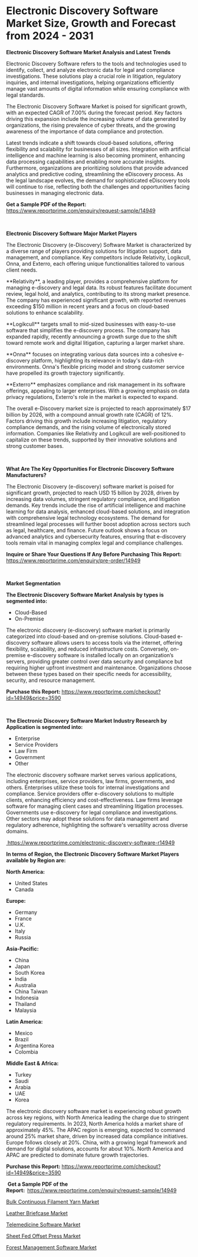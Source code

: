 <p><h1>Electronic Discovery Software Market Size, Growth and Forecast from 2024 - 2031</h1></p><p><strong>Electronic Discovery Software Market Analysis and Latest Trends</strong></p>
<p><p>Electronic Discovery Software refers to the tools and technologies used to identify, collect, and analyze electronic data for legal and compliance investigations. These solutions play a crucial role in litigation, regulatory inquiries, and internal investigations, helping organizations efficiently manage vast amounts of digital information while ensuring compliance with legal standards.</p><p>The Electronic Discovery Software Market is poised for significant growth, with an expected CAGR of 7.00% during the forecast period. Key factors driving this expansion include the increasing volume of data generated by organizations, the rising prevalence of cyber threats, and the growing awareness of the importance of data compliance and protection. </p><p>Latest trends indicate a shift towards cloud-based solutions, offering flexibility and scalability for businesses of all sizes. Integration with artificial intelligence and machine learning is also becoming prominent, enhancing data processing capabilities and enabling more accurate insights. Furthermore, organizations are prioritizing solutions that provide advanced analytics and predictive coding, streamlining the eDiscovery process. As the legal landscape evolves, the demand for sophisticated eDiscovery tools will continue to rise, reflecting both the challenges and opportunities facing businesses in managing electronic data.</p></p>
<p><strong>Get a Sample PDF of the Report:&nbsp;</strong> <a href="https://www.reportprime.com/enquiry/request-sample/14949?utm_campaign=33&utm_medium=2&utm_source=Github&utm_content=ia&utm_term=29112024&utm_id=electronic-discovery-software">https://www.reportprime.com/enquiry/request-sample/14949</a></p>
<p>&nbsp;</p>
<p><strong>Electronic Discovery Software Major Market Players</strong></p>
<p><p>The Electronic Discovery (e-Discovery) Software Market is characterized by a diverse range of players providing solutions for litigation support, data management, and compliance. Key competitors include Relativity, Logikcull, Onna, and Exterro, each offering unique functionalities tailored to various client needs.</p><p>**Relativity**, a leading player, provides a comprehensive platform for managing e-discovery and legal data. Its robust features facilitate document review, legal hold, and analytics, contributing to its strong market presence. The company has experienced significant growth, with reported revenues exceeding $150 million in recent years and a focus on cloud-based solutions to enhance scalability.</p><p>**Logikcull** targets small to mid-sized businesses with easy-to-use software that simplifies the e-discovery process. The company has expanded rapidly, recently announcing a growth surge due to the shift toward remote work and digital litigation, capturing a larger market share. </p><p>**Onna** focuses on integrating various data sources into a cohesive e-discovery platform, highlighting its relevance in today's data-rich environments. Onna's flexible pricing model and strong customer service have propelled its growth trajectory significantly.</p><p>**Exterro** emphasizes compliance and risk management in its software offerings, appealing to larger enterprises. With a growing emphasis on data privacy regulations, Exterro's role in the market is expected to expand.</p><p>The overall e-Discovery market size is projected to reach approximately $17 billion by 2026, with a compound annual growth rate (CAGR) of 12%. Factors driving this growth include increasing litigation, regulatory compliance demands, and the rising volume of electronically stored information. Companies like Relativity and Logikcull are well-positioned to capitalize on these trends, supported by their innovative solutions and strong customer bases.</p></p>
<p>&nbsp;</p>
<p><strong>What Are The Key Opportunities For Electronic Discovery Software Manufacturers?</strong></p>
<p><p>The Electronic Discovery (e-discovery) software market is poised for significant growth, projected to reach USD 15 billion by 2028, driven by increasing data volumes, stringent regulatory compliance, and litigation demands. Key trends include the rise of artificial intelligence and machine learning for data analysis, enhanced cloud-based solutions, and integration with comprehensive legal technology ecosystems. The demand for streamlined legal processes will further boost adoption across sectors such as legal, healthcare, and finance. Future outlook shows a focus on advanced analytics and cybersecurity features, ensuring that e-discovery tools remain vital in managing complex legal and compliance challenges.</p></p>
<p><strong>Inquire or Share Your Questions If Any Before Purchasing This Report:</strong> <a href="https://www.reportprime.com/enquiry/pre-order/14949?utm_campaign=33&utm_medium=2&utm_source=Github&utm_content=ia&utm_term=29112024&utm_id=electronic-discovery-software">https://www.reportprime.com/enquiry/pre-order/14949</a></p>
<p>&nbsp;</p>
<p><strong>Market Segmentation</strong></p>
<p><strong>The Electronic Discovery Software Market Analysis by types is segmented into:</strong></p>
<p><ul><li>Cloud-Based</li><li>On-Premise</li></ul></p>
<p><p>The electronic discovery (e-discovery) software market is primarily categorized into cloud-based and on-premise solutions. Cloud-based e-discovery software allows users to access tools via the internet, offering flexibility, scalability, and reduced infrastructure costs. Conversely, on-premise e-discovery software is installed locally on an organization’s servers, providing greater control over data security and compliance but requiring higher upfront investment and maintenance. Organizations choose between these types based on their specific needs for accessibility, security, and resource management.</p></p>
<p><strong>Purchase this Report:&nbsp;</strong><a href="https://www.reportprime.com/checkout?id=14949&price=3590&utm_campaign=33&utm_medium=2&utm_source=Github&utm_content=ia&utm_term=29112024&utm_id=electronic-discovery-software">https://www.reportprime.com/checkout?id=14949&price=3590</a></p>
<p>&nbsp;</p>
<p><strong>The Electronic Discovery Software Market Industry Research by Application is segmented into:</strong></p>
<p><ul><li>Enterprise</li><li>Service Providers</li><li>Law Firm</li><li>Government</li><li>Other</li></ul></p>
<p><p>The electronic discovery software market serves various applications, including enterprises, service providers, law firms, governments, and others. Enterprises utilize these tools for internal investigations and compliance. Service providers offer e-discovery solutions to multiple clients, enhancing efficiency and cost-effectiveness. Law firms leverage software for managing client cases and streamlining litigation processes. Governments use e-discovery for legal compliance and investigations. Other sectors may adopt these solutions for data management and regulatory adherence, highlighting the software's versatility across diverse domains.</p></p>
<p><a href="https://www.reportprime.com/electronic-discovery-software-r14949?utm_campaign=33&utm_medium=2&utm_source=Github&utm_content=ia&utm_term=29112024&utm_id=electronic-discovery-software">&nbsp;https://www.reportprime.com/electronic-discovery-software-r14949</a></p>
<p><strong>In terms of Region, the Electronic Discovery Software Market Players available by Region are:</strong></p>
<p>
    <p> <strong> North America: </strong>
        <ul>
            <li>United States</li>
            <li>Canada</li>
        </ul>
        </p> 
    <p> <strong> Europe: </strong>
        <ul>
            <li>Germany</li>
            <li>France</li>
            <li>U.K.</li>
            <li>Italy</li>
            <li>Russia</li>
        </ul>
        </p> 
    <p> <strong> Asia-Pacific: </strong>
        <ul>
            <li>China</li>
            <li>Japan</li>
            <li>South Korea</li>
            <li>India</li>
            <li>Australia</li>
            <li>China Taiwan</li>
            <li>Indonesia</li>
            <li>Thailand</li>
            <li>Malaysia</li>
        </ul>
        </p> 
    <p> <strong> Latin America: </strong>
        <ul>
            <li>Mexico</li>
            <li>Brazil</li>
            <li>Argentina Korea</li>
            <li>Colombia</li>
        </ul>
        </p> 
    <p> <strong> Middle East & Africa: </strong>
        <ul>
            <li>Turkey</li>
            <li>Saudi</li>
            <li>Arabia</li>
            <li>UAE</li>
            <li>Korea</li>
        </ul>
    </p>
    </p>
<p><p>The electronic discovery software market is experiencing robust growth across key regions, with North America leading the charge due to stringent regulatory requirements. In 2023, North America holds a market share of approximately 45%. The APAC region is emerging, expected to command around 25% market share, driven by increased data compliance initiatives. Europe follows closely at 20%. China, with a growing legal framework and demand for digital solutions, accounts for about 10%. North America and APAC are predicted to dominate future growth trajectories.</p></p>
<p><strong>Purchase this Report: </strong><a href="https://www.reportprime.com/checkout?id=14949&price=3590&utm_campaign=33&utm_medium=2&utm_source=Github&utm_content=ia&utm_term=29112024&utm_id=electronic-discovery-software">https://www.reportprime.com/checkout?id=14949&price=3590</a></p>
<p>&nbsp;<strong>Get a Sample PDF of the Report:&nbsp;&nbsp;</strong><a href="https://www.reportprime.com/enquiry/request-sample/14949?utm_campaign=33&utm_medium=2&utm_source=Github&utm_content=ia&utm_term=29112024&utm_id=electronic-discovery-software">https://www.reportprime.com/enquiry/request-sample/14949</a></p>
<p><strong></strong></p>
<p><p><a href="https://issuu.com/reportprime-2/docs/bulk-continuous-filament-yarn-market-size-2030.ppt?utm_campaign=33&utm_medium=2&utm_source=Github&utm_content=ia&utm_term=29112024&utm_id=electronic-discovery-software">Bulk Continuous Filament Yarn Market</a></p><p><a href="https://issuu.com/reportprime-2/docs/leather-briefcase-market-size-2030.pptx?utm_campaign=33&utm_medium=2&utm_source=Github&utm_content=ia&utm_term=29112024&utm_id=electronic-discovery-software">Leather Briefcase Market</a></p><p><a href="https://github.com/mookiesville/Market-Research-Report-List-1/blob/main/telemedicine-software-market.md?utm_campaign=33&utm_medium=2&utm_source=Github&utm_content=ia&utm_term=29112024&utm_id=electronic-discovery-software">Telemedicine Software Market</a></p><p><a href="https://www.linkedin.com/pulse/global-sheet-fed-offset-press-market-forecast-year-osw6e?utm_campaign=33&utm_medium=2&utm_source=Github&utm_content=ia&utm_term=29112024&utm_id=electronic-discovery-software">Sheet Fed Offset Press Market</a></p><p><a href="https://github.com/marlanamarvn/Market-Research-Report-List-1/blob/main/forest-management-software-market.md?utm_campaign=33&utm_medium=2&utm_source=Github&utm_content=ia&utm_term=29112024&utm_id=electronic-discovery-software">Forest Management Software Market</a></p></p>